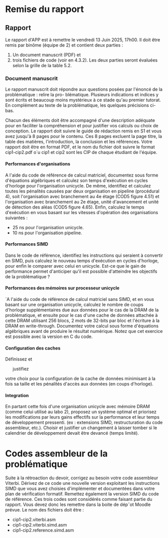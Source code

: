# Remise du rapport

## Rapport

Le rapport d'APP est à remettre le vendredi 13 Juin 2025, 17h00. Il doit être remis par binôme (équipe de
2) et contient deux parties :

1. Un document manuscrit (PDF) et
2. trois fichiers de code (voir en 4.3.2). Les deux parties seront évaluées selon la grille de la table 5.2.


### Document manuscrit
Le rapport manuscrit doit répondre aux questions posées par l'énoncé de la problématique : relire la pro-
blématique. Plusieurs indications et indices y sont écrits et beaucoup moins mystérieux à ce stade qu'au
premier tutorat. En complément au texte de la problématique, les quelques précisions ci-bas.

Chacun des éléments doit être accompagné d'une description adéquate pour en faciliter la compréhension
et pour justifier vos calculs ou choix de conception. Le rapport doit suivre le guide de rédaction remis en
S1 et vous avez jusqu'à 8 pages pour le contenu. Ces 8 pages excluent la page titre, la table des matières,
l'introduction, la conclusion et les références. Votre rapport doit être en format PDF, et le nom du fichier
doit suivre le format cip1-cip2.pdf o`u cip1 et cip2 sont les CIP de chaque étudiant de l'équipe.

#### Performances d'organisations

A l'aide du code de référence de calcul matriciel, documentez sous
forme d'équations algébriques et calculez son temps d'exécution en cycles d'horloge pour l'organisation
unicycle. De même, identifiez et calculez toutes les pénalités causées par deux organisation en pipeline
(procédural 4), soit l'organisation avec branchement au 4e étage (COD5 figure 4.51) et l'organisation
avec branchement au 2e étage, unité d'avancement et unité de détection des aléas (COD5 figure 4.65).
Enfin, calculez le temps d'exécution en vous basant sur les vitesses d'opération des organisations
suivantes :

- 25 ns pour l'organisation unicycle.
- 10 ns pour l'organisation pipeline.

#### Performances SIMD

Dans le code de référence, identifiez les instructions qui seraient à convertir en
SIMD, puis calculez le nouveau temps d'exécution en cycles d'horloge, pour enfin le comparer avec
celui en unicycle. Est-ce que le gain de performance permet d'anticiper qu'il est possible d'atteindre
les objectifs de la problématique ?

#### Performances des mémoires sur processeur unicycle

`A l'aide du code de référence de calcul matriciel
sans SIMD, et en vous basant sur une organisation unicycle, calculez le nombre de coups d'horloge
supplémentaires due aux données pour le cas de la DRAM de la problématique, et ensuite pour le
cas d'une cache de données attachée à cette DRAM utilisant 256 blocs, 2 mots de 32-bits par bloc et
l'écriture à la DRAM en write-through. Documentez votre calcul sous forme d'équations algébriques
avant de produire le résultat numérique. Notez que cet exercice est possible avec la version en C du
code.

#### Configuration des caches

Définissez et <ul>justifiez</ul> votre choix pour la configuration de la cache de
données minimisant à la fois sa taille et les pénalités d'accès aux données
(en coups d'horloge).

#### Integration

En partant cette fois d'une organisation unicycle avec mémoire DRAM (comme celui
utilisé au labo 2), proposez un système optimal et priorisez les modifications par leurs gains effectifs
sur la performance et leur temps de développement pressenti. (ex : extensions SIMD, restructuration
du code assembleur, etc.). Choisir et justifier un changement à laisser tomber si le calendrier de
développement devait être devancé (temps limité).


# Codes assembleur de la problématique

Suite à la rétroaction du devoir, corrigez au besoin votre code assembleur Viterbi. Dérivez de ce code une
nouvelle version exploitant les instructions SIMD que vous avez choisies d'implémenter et documentées dans
votre plan de vérification formatif. Remettez également la version SIMD du code de référence. Ces trois
codes sont considérés comme faisant partie du rapport. Vous devez donc les remettre dans la boite de dépˆot
Moodle prévue. Le nom des fichiers doit être :

- cip1-cip2.viterbi.asm
- cip1-cip2.viterbi.simd.asm
- cip1-cip2.reference.simd.asm

